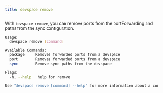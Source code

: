 ```yaml
---
title: devspace remove
---
```


With `devspace remove`, you can remove ports from the portForwarding and paths from the sync configuration.

```bash
Usage:
  devspace remove [command]

Available Commands:
  package     Removes forwarded ports from a devspace
  port        Removes forwarded ports from a devspace
  sync        Remove sync paths from the devspace

Flags:
  -h, --help   help for remove

Use "devspace remove [command] --help" for more information about a command.
```
